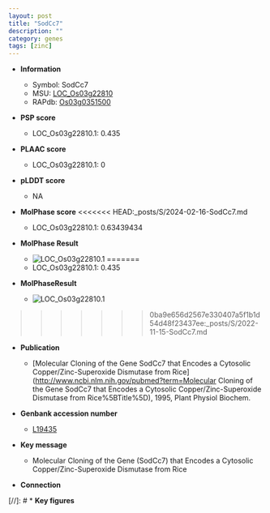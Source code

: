 ```yaml
---
layout: post
title: "SodCc7"
description: ""
category: genes
tags: [zinc]
---
```


* **Information**  
    + Symbol: SodCc7  
    + MSU: [LOC_Os03g22810](http://rice.plantbiology.msu.edu/cgi-bin/ORF_infopage.cgi?orf=LOC_Os03g22810)  
    + RAPdb: [Os03g0351500](http://rapdb.dna.affrc.go.jp/viewer/gbrowse_details/irgsp1?name=Os03g0351500)  

* **PSP score**  
    + LOC_Os03g22810.1: 0.435 

* **PLAAC score**  
    + LOC_Os03g22810.1: 0 

* **pLDDT score**
    + NA


* **MolPhase score**
<<<<<<< HEAD:_posts/S/2024-02-16-SodCc7.md
    + LOC_Os03g22810.1: 0.63439434

* **MolPhase Result**
    + ![LOC_Os03g22810.1](https://304243504.github.io/Pictures/LOC_Os03g/LOC_Os03g22810.1.png)
=======
    + LOC_Os03g22810.1: 0.435

* **MolPhaseResult**
    + ![LOC_Os03g22810.1](https://ricepsp.github.io/pictures/LOC_Os03g/LOC_Os03g22810.1.png)
>>>>>>> 0ba9e656d2567e330407a5f1b1d54d48f23437ee:_posts/S/2022-11-15-SodCc7.md

* **Publication**  
    + [Molecular Cloning of the Gene SodCc7 that Encodes a Cytosolic Copper/Zinc-Superoxide  Dismutase from Rice](http://www.ncbi.nlm.nih.gov/pubmed?term=Molecular Cloning of the Gene SodCc7 that Encodes a Cytosolic Copper/Zinc-Superoxide  Dismutase from Rice%5BTitle%5D), 1995, Plant Physiol Biochem.

* **Genbank accession number**  
    + [L19435](http://www.ncbi.nlm.nih.gov/nuccore/L19435)

* **Key message**  
    + Molecular Cloning of the Gene (SodCc7) that Encodes a Cytosolic Copper/Zinc-Superoxide  Dismutase from Rice

* **Connection**  

[//]: # * **Key figures**  


